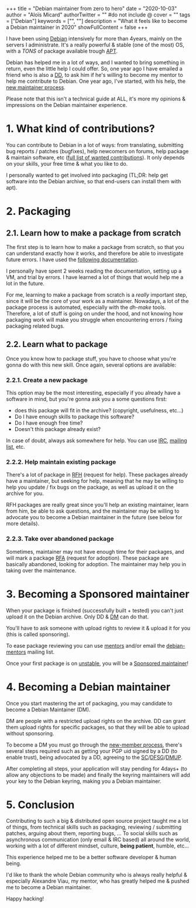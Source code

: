 +++
title = "Debian maintainer from zero to hero"
date = "2020-10-03"
author = "Aloïs Micard"
authorTwitter = "" #do not include @
cover = ""
tags = ["Debian"]
keywords = ["", ""]
description = "What it feels like to become a Debian maintainer in 2020"
showFullContent = false
+++

I have been using [Debian](https://www.debian.org/) intensively for more than 4years, 
mainly on the servers I administrate. It's a really powerful & stable (one of the most) OS, with a *TONS* of package available
trough [APT](https://en.wikipedia.org/wiki/APT_(software)).

Debian has helped me in a lot of ways, and I wanted to bring something in return, even the little help I could offer.
So, one year ago I have emailed a friend who is also a [DD](https://wiki.debian.org/DebianDeveloper), to ask him if he's
willing to become my mentor to help me contribute to Debian. One year ago, 
I've started, with his help, the [new maintainer process](https://www.debian.org/doc/manuals/maint-guide/).

Please note that this isn't a technical guide at ALL, it's more my opinions & impressions on the Debian maintainer
experience.

# 1. What kind of contributions?

You can contribute to Debian in a lot of ways: from translating, submitting bug reports / patches (bugfixes), 
help newcomers on forums, help package & maintain software, etc ([full list of wanted contributions](https://www.debian.org/intro/help)). It only depends on
your skills, your free time & what you like to do.

I personally wanted to get involved into packaging (TL;DR: help get software into the Debian archive, 
so that end-users can install them with apt).

# 2. Packaging

## 2.1. Learn how to make a package from scratch

The first step is to learn how to make a package from scratch, so that you can understand exactly how it works,
and therefore be able to investigate future errors. I have used the [following documentation](https://wiki.debian.org/Packaging/Intro?action=show&redirect=IntroDebianPackaging).

I personally have spent 2 weeks reading the documentation, setting up a VM, and trial by errors. I have learned a lot of 
things that would help me a lot in the future.

For me, learning to make a package from scratch is a *really* important step, since it will be the core of your work
as a maintainer. Nowadays, a lot of the package process is automated, especially with the *dh-make* tools. Therefore,
a lot of stuff is going on under the hood, and not knowing how packaging work will make you struggle when encountering
errors / fixing packaging related bugs.

## 2.2. Learn what to package

Once you know how to package stuff, you have to choose what you're gonna do with this new skill.
Once again, several options are available:

### 2.2.1. Create a new package

This option may be the most interesting, especially if you already have a
software in mind, but you're gonna ask you a some questions first: 

- does this package will fit in the archive? (copyright, usefulness, etc...)
- Do I have enough skills to package this software?
- Do I have enough free time?
- Doesn't this package already exist?

In case of doubt, always ask somewhere for help. You can use [IRC](https://wiki.debian.org/IRC), [mailing list](https://www.debian.org/MailingLists/), etc. 

### 2.2.2. Help maintain existing package

There's a lot of package in [RFH](https://www.debian.org/devel/wnpp/rfh) (request for help). These packages already have
a maintainer, but seeking for help, meaning that he may be willing to help you update / fix bugs on the package, as
well as upload it on the archive for you.

RFH packages are really great since you'll help an existing maintainer, learn from him, be able to ask questions,
and the maintainer may be willing to advocate you to become a Debian maintainer in the future (see below for more details).

### 2.2.3. Take over abandoned package

Sometimes, maintainer may not have enough time for their packages, and will mark a package [RFA](https://www.debian.org/devel/wnpp/rfa) (request for adoption). 
These package are basically abandoned, looking for adoption. The maintainer may help you in taking over the maintenance.

# 3. Becoming a Sponsored maintainer

When your package is finished (successfully built + tested) you can't just upload it on the Debian archive. Only DD & [DM](https://wiki.debian.org/DebianMaintainer)
can do that.

You'll have to ask someone with upload rights to review it & upload it for you (this is called sponsoring).

To ease package reviewing you can use [mentors](https://mentors.debian.net/) and/or email the [debian-mentors](https://lists.debian.org/debian-mentors/) mailing list.

Once your first package is on [unstable](https://wiki.debian.org/DebianUnstable), you will be a [Sponsored maintainer](https://wiki.debian.org/SponsoredMaintainer)!

# 4. Becoming a Debian maintainer

Once you start mastering the art of packaging, you may candidate to become a Debian Maintainer (DM).

DM are people with a restricted upload rights on the archive. DD can grant them upload rights for specific packages,
so that they will be able to upload without sponsoring. 

To become a DM you must go through the [new-member process](https://nm.debian.org/), there's several steps required such
as getting your PGP uid signed by a DD (to enable trust), being advocated by a DD, agreeing to the [SC](https://www.debian.org/social_contract)/[DFSG](https://www.debian.org/social_contract#guidelines)/[DMUP](https://www.debian.org/devel/dmup).

After completing all steps, your application will stay pending for 4days+ (to allow any objections to be made) 
and finally the keyring maintainers will add your key to the Debian keyring, making you a Debian maintainer.

# 5. Conclusion

Contributing to such a big & distributed open source project taught me a lot of things, from technical skills such as packaging,
reviewing / submitting patches, arguing about them, reporting bugs, ... 
To social skills such as asynchronous communication (only email & IRC based) all
around the world, working with a lot of different mindset, culture, **being patient**, humble, etc... 

This experience helped me to be a better software developer & human being.

I'd like to thank the whole Debian community who is always really helpful & especially Alexandre Viau, my mentor,
who has greatly helped me & pushed me to become a Debian maintainer.

Happy hacking!
